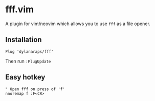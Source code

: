 # fff.vim

A plugin for vim/neovim which allows you to use `fff` as a file opener.

## Installation

```vim
Plug 'dylanaraps/fff'
```

Then run `:PlugUpdate`

## Easy hotkey

```vim
" Open fff on press of 'f'
nnoremap f :F<CR>
```
